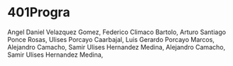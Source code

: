 # 401Progra
Angel Daniel Velazquez Gomez,
Federico Climaco Bartolo,
Arturo Santiago Ponce Rosas,
Ulises Porcayo Caarbajal,
Luis Gerardo Porcayo Marcos,
Alejandro Camacho,
Samir Ulises Hernandez Medina,
Alejandro Camacho,
Samir Ulises Hernandez Medina,

